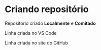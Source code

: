 # Criando repositório

Repositório criado **Localmente** e **Comitado**

Linha criada no VS Code

Linha criada no site do GitHub
